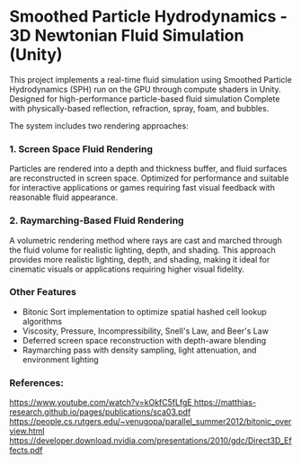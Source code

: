 # Smoothed Particle Hydrodynamics - 3D Newtonian Fluid Simulation (Unity)

This project implements a real-time fluid simulation using Smoothed Particle Hydrodynamics (SPH) run on the GPU through compute shaders in Unity.
Designed for high-performance particle-based fluid simulation
Complete with physically-based reflection, refraction, spray, foam, and bubbles.

The system includes two rendering approaches:

### 1. Screen Space Fluid Rendering
Particles are rendered into a depth and thickness buffer, and fluid surfaces are reconstructed in screen space. 
Optimized for performance and suitable for interactive applications or games requiring fast visual feedback with reasonable fluid appearance.

### 2. Raymarching-Based Fluid Rendering
A volumetric rendering method where rays are cast and marched through the fluid volume for realistic lighting, depth, and shading. 
This approach provides more realistic lighting, depth, and shading, making it ideal for cinematic visuals or applications requiring higher visual fidelity.

### Other Features
- Bitonic Sort implementation to optimize spatial hashed cell lookup algorithms
- Viscosity, Pressure, Incompressibility, Snell's Law, and Beer's Law
- Deferred screen space reconstruction with depth-aware blending
- Raymarching pass with density sampling, light attenuation, and environment lighting

### References:
[https://www.youtube.com/watch?v=kOkfC5fLfgE
](url)[https://matthias-research.github.io/pages/publications/sca03.pdf
](url)[https://people.cs.rutgers.edu/~venugopa/parallel_summer2012/bitonic_overview.html
](url)
[https://developer.download.nvidia.com/presentations/2010/gdc/Direct3D_Effects.pdf
](url)
